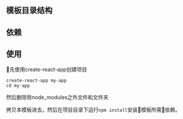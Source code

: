## 模板目录结构

## 依赖

## 使用
先使用create-react-app创建项目
```
create-react-app my-app
cd my-app
```
然后删除除node_modules之外文件和文件夹

拷贝本模板进去，然后在项目目录下运行`npm install`安装模板所需依赖。